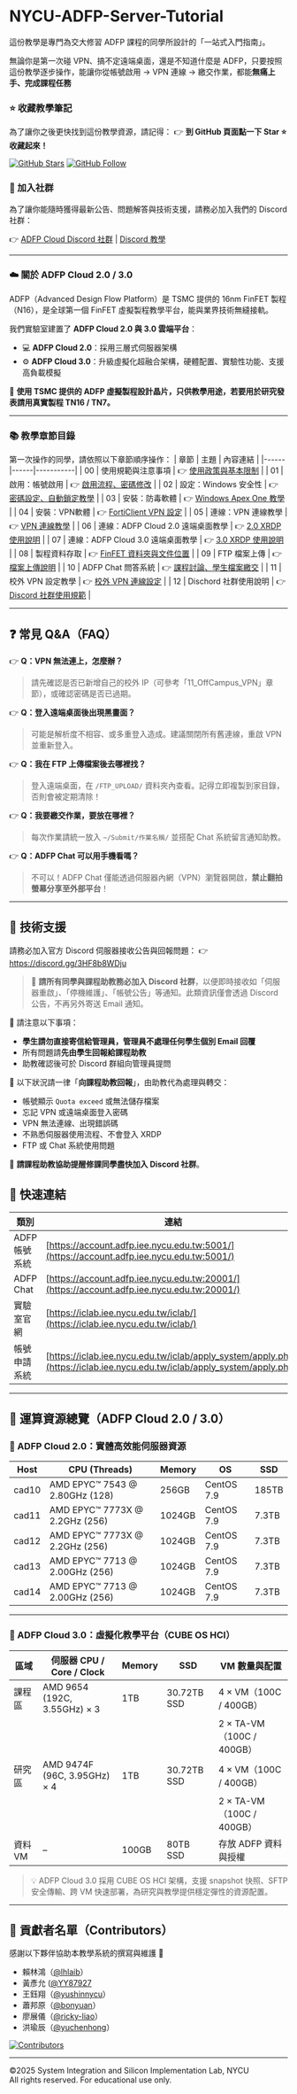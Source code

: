 # NYCU-ADFP-Server-Tutorial

這份教學是專門為交大修習 ADFP 課程的同學所設計的「一站式入門指南」。 

無論你是第一次碰 VPN、搞不定遠端桌面，還是不知道什麼是 ADFP，只要按照這份教學逐步操作，能讓你從帳號啟用 → VPN 連線 → 繳交作業，都能**無痛上手、完成課程任務**

### ⭐️ 收藏教學筆記

 
為了讓你之後更快找到這份教學資源，請記得：
👉 **到 GitHub 頁面點一下 Star ⭐️ 收藏起來！**

[![GitHub Stars](https://img.shields.io/github/stars/lhlaib/NYCU-ADFP-Server-Tutorial.svg?style=social)](https://github.com/lhlaib/NYCU-ADFP-Server-Tutorial)   [![GitHub Follow](https://img.shields.io/github/followers/lhlaib?label=Follow&style=social)](https://github.com/lhlaib)

### 📢 加入社群
為了讓你能隨時獲得最新公告、問題解答與技術支援，請務必加入我們的 Discord 社群：

👉 [ADFP Cloud Discord 社群](https://discord.gg/3HF8b8WDju) | [Discord 教學](./12_Discord_Community/README.md)

---

### ☁️ 關於 ADFP Cloud 2.0 / 3.0

ADFP（Advanced Design Flow Platform）是 TSMC 提供的 16nm FinFET 製程（N16），是全球第一個 FinFET 虛擬製程教學平台，能與業界技術無縫接軌。

我們實驗室建置了 **ADFP Cloud 2.0 與 3.0 雲端平台**：

- 💻 **ADFP Cloud 2.0**：採用三層式伺服器架構  
- ⚙️ **ADFP Cloud 3.0**：升級虛擬化超融合架構，硬體配置、實驗性功能、支援高負載模擬



🌟 **使用 TSMC 提供的 ADFP 虛擬製程設計晶片，只供教學用途，若要用於研究發表請用真實製程 TN16 / TN7。**

---

### 📚 教學章節目錄
第一次操作的同學，請依照以下章節順序操作：
| 章節 | 主題 | 內容連結 |
|------|------|-----------|
| 00 | 使用規範與注意事項 | 👉 [使用政策與基本限制](./00_Rules_and_Policy/) |
| 01 | 啟用：帳號啟用 | 👉 [啟用流程、密碼修改](./01_Account_Activation/) |
| 02 | 設定：Windows 安全性 | 👉 [密碼設定、自動鎖定教學](./02_Windows_Security/) |
| 03 | 安裝：防毒軟體 | 👉 [Windows Apex One 教學](./03_Antivirus_Setup/) |
| 04 | 安裝：VPN軟體 | 👉 [FortiClient VPN 設定](./04_VPN_Setup/) |
| 05 | 連線：VPN 連線教學 | 👉 [VPN 連線教學](./05_VPN_Connection/) |
| 06 | 連線：ADFP Cloud 2.0 遠端桌面教學 | 👉 [2.0 XRDP 使用說明](./06_Remote_Desktop_V2/) |
| 07 | 連線：ADFP Cloud 3.0 遠端桌面教學 | 👉 [3.0 XRDP 使用說明](./07_Remote_Desktop_V3/) |
| 08 | 製程資料存取 | 👉 [FinFET 資料夾與文件位置](./08_Process_Data/) |
| 09 | FTP 檔案上傳 | 👉 [檔案上傳說明](./09_FTP_Upload/) |
| 10 | ADFP Chat 問答系統 | 👉 [課程討論、學生檔案繳交](./10_Chat_System/) |
| 11 | 校外 VPN 設定教學 | 👉 [校外 VPN 連線設定](./11_OffCampus_VPN/) |
| 12 | Dischord 社群使用說明 | 👉 [Discord 社群使用規範](./12_Discord_Community/) |



---

## ❓ 常見 Q&A（FAQ）
👉 **Q：VPN 無法連上，怎麼辦？**  
> 請先確認是否已新增自己的校外 IP（可參考「11_OffCampus_VPN」章節），或確認密碼是否已過期。

👉 **Q：登入遠端桌面後出現黑畫面？**  
> 可能是解析度不相容、或多重登入造成。建議關閉所有舊連線，重啟 VPN 並重新登入。

👉 **Q：我在 FTP 上傳檔案後去哪裡找？**  
> 登入遠端桌面，在 `/FTP_UPLOAD/` 資料夾內查看。記得立即複製到家目錄，否則會被定期清除！

👉 **Q：我要繳交作業，要放在哪裡？**  
> 每次作業請統一放入 `~/Submit/作業名稱/` 並搭配 Chat 系統留言通知助教。

👉 **Q：ADFP Chat 可以用手機看嗎？**  
> 不可以！ADFP Chat 僅能透過伺服器內網（VPN）瀏覽器開啟，**禁止翻拍螢幕分享至外部平台**！

---

## 📩 技術支援
請務必加入官方 Discord 伺服器接收公告與回報問題：
👉 https://discord.gg/3HF8b8WDju

> 📢 **請所有同學與課程助教務必加入 Discord 社群**，以便即時接收如「伺服器重啟」、「停機維護」、「帳號公告」等通知。此類資訊僅會透過 Discord 公告，不再另外寄送 Email 通知。

🚫 請注意以下事項：

- **學生請勿直接寄信給管理員，管理員不處理任何學生個別 Email 回覆**
- 所有問題請**先由學生回報給課程助教**
- 助教確認後可於 Discord 群組向管理員提問


📣 以下狀況請一律「**向課程助教回報**」，由助教代為處理與轉交：

- 帳號顯示 `Quota exceed` 或無法儲存檔案
- 忘記 VPN 或遠端桌面登入密碼
- VPN 無法連線、出現錯誤碼
- 不熟悉伺服器使用流程、不會登入 XRDP
- FTP 或 Chat 系統使用問題

📣 **請課程助教協助提醒修課同學盡快加入 Discord 社群**。

## 🚀 快速連結

| 類別 | 連結 |
|------|------|
| ADFP 帳號系統 | [https://account.adfp.iee.nycu.edu.tw:5001/](https://account.adfp.iee.nycu.edu.tw:5001/) |
| ADFP Chat | [https://account.adfp.iee.nycu.edu.tw:20001/](https://account.adfp.iee.nycu.edu.tw:20001/) |
| 實驗室官網 | [https://iclab.iee.nycu.edu.tw/iclab/](https://iclab.iee.nycu.edu.tw/iclab/) |
| 帳號申請系統 | [https://iclab.iee.nycu.edu.tw/iclab/apply_system/apply.php/](https://iclab.iee.nycu.edu.tw/iclab/apply_system/apply.php) |

---

## 🚀 運算資源總覽（ADFP Cloud 2.0 / 3.0）

### 🔹 ADFP Cloud 2.0：實體高效能伺服器資源

| Host   | CPU (Threads)                      | Memory | OS         | SSD      |
|--------|------------------------------------|--------|------------|----------|
| cad10  | AMD EPYC™ 7543 @ 2.80GHz (128)     | 256GB  | CentOS 7.9 | 185TB    |
| cad11  | AMD EPYC™ 7773X @ 2.2GHz (256)     | 1024GB | CentOS 7.9 | 7.3TB    |
| cad12  | AMD EPYC™ 7773X @ 2.2GHz (256)     | 1024GB | CentOS 7.9 | 7.3TB    |
| cad13  | AMD EPYC™ 7713 @ 2.00GHz (256)     | 1024GB | CentOS 7.9 | 7.3TB    |
| cad14  | AMD EPYC™ 7713 @ 2.00GHz (256)     | 1024GB | CentOS 7.9 | 7.3TB    |

---

### 🔸 ADFP Cloud 3.0：虛擬化教學平台（CUBE OS HCI）

| 區域     | 伺服器 CPU / Core / Clock        | Memory | SSD         | VM 數量與配置             |
|----------|----------------------------------|--------|-------------|----------------------------|
| 課程區   | AMD 9654 (192C, 3.55GHz)   × 3      | 1TB    | 30.72TB SSD | 4 × VM（100C / 400GB）     |
|          |                                  |        |             | 2 × TA-VM（100C / 400GB）  |
| 研究區   | AMD 9474F (96C, 3.95GHz) × 4      | 1TB    | 30.72TB SSD | 4 × VM（100C / 400GB）     |
|          |                                  |        |             | 2 × TA-VM（100C / 400GB）  |
| 資料 VM  | –                                | 100GB  | 80TB SSD    | 存放 ADFP 資料與授權     |

> 💡 ADFP Cloud 3.0 採用 CUBE OS HCI 架構，支援 snapshot 快照、SFTP 安全傳輸、跨 VM 快速部署，為研究與教學提供穩定彈性的資源配置。


---

## 👥 貢獻者名單（Contributors）

感謝以下夥伴協助本教學系統的撰寫與維護 🙌

- 賴林鴻（[@lhlaib](https://github.com/lhlaib)）
- 黃彥允 ([@YY87927](https://github.com/YY87927)
- 王鈺翔（[@yushinnycu](https://github.com/yushinnycu)）
- 蕭邦原（[@bonyuan](https://github.com/bonyuan)）
- 廖展儀（[@ricky-liao](https://github.com/ricky-liao)）
- 洪瑜辰（[@yuchenhong](https://github.com/yuchenhong)）


[![Contributors](https://contrib.rocks/image?repo=lhlaib/NYCU-ADFP-Server-Tutorial)](https://github.com/lhlaib/NYCU-ADFP-Server-Tutorial/graphs/contributors)


---

©2025 System Integration and Silicon Implementation Lab, NYCU  
All rights reserved. For educational use only.
